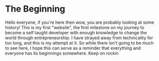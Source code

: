 # The Beginning
Hello everyone, if you're here then wow, you are probably looking at some history! This is my first "website", the first milestone on my journey to become a self taught developer with enough knowledge to change the world through entrepreneurship. I have strayed away from techincality for too long, and this is my attempt at it. So while there isn't going to be much to see here, I hope this can serve as a reminder that everything and everyone has its beginnings somewhere. Keep on rockin